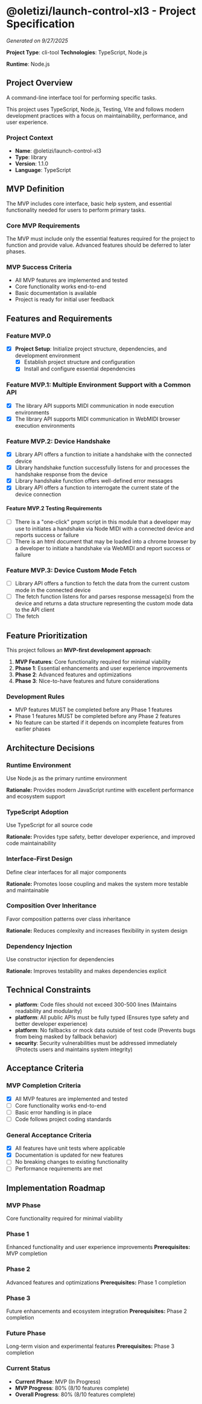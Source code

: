 # @oletizi/launch-control-xl3 - Project Specification

*Generated on 9/27/2025*

**Project Type**: cli-tool
**Technologies**: TypeScript, Node.js

**Runtime**: Node.js

## Project Overview

A command-line interface tool for performing specific tasks.

This project uses TypeScript, Node.js, Testing, Vite and follows modern development practices with a focus on
maintainability, performance, and user experience.

### Project Context

- **Name**: @oletizi/launch-control-xl3
- **Type**: library
- **Version**: 1.1.0
- **Language**: TypeScript

## MVP Definition

The MVP includes core interface, basic help system, and essential functionality needed for users to perform primary
tasks.

### Core MVP Requirements

The MVP must include only the essential features required for the project to function and provide value. Advanced
features should be deferred to later phases.

### MVP Success Criteria

- All MVP features are implemented and tested
- Core functionality works end-to-end
- Basic documentation is available
- Project is ready for initial user feedback

## Features and Requirements

### Feature MVP.0

- [x] **Project Setup**: Initialize project structure, dependencies, and development environment
    - [x] Establish project structure and configuration
    - [x] Install and configure essential dependencies

### Feature MVP.1: Multiple Environment Support with a Common API

- [x] The library API supports MIDI communication in node execution environments
- [x] The library API supports MIDI communication in WebMIDI browser execution environments

### Feature MVP.2: Device Handshake

- [x] Library API offers a function to initiate a handshake with the connected device
- [x] Library handshake function successfully listens for and processes the handshake response from the device
- [x] Library handshake function offers well-defined error messages
- [x] Library API offers a function to interrogate the current state of the device connection

#### Feature MVP.2 Testing Requirements

- [ ] There is a "one-click" pnpm script in this module that a developer may use to initiates a handshake via Node MIDI
  with a connected device and reports success or failure
- [ ] There is an html document that may be loaded into a chrome browser by a developer to initiate a handshake via
  WebMIDI and report success or failure

### Feature MVP.3: Device Custom Mode Fetch

- [ ] Library API offers a function to fetch the data from the current custom mode in the connected device
- [ ] The fetch function listens for and parses response message(s) from the device and returns a data structure
  representing the custom mode data to the API client
- [ ] The fetch

## Feature Prioritization

This project follows an **MVP-first development approach**:

1. **MVP Features**: Core functionality required for minimal viability
2. **Phase 1**: Essential enhancements and user experience improvements
3. **Phase 2**: Advanced features and optimizations
4. **Phase 3**: Nice-to-have features and future considerations

### Development Rules

- MVP features MUST be completed before any Phase 1 features
- Phase 1 features MUST be completed before any Phase 2 features
- No feature can be started if it depends on incomplete features from earlier phases

## Architecture Decisions

### Runtime Environment

Use Node.js as the primary runtime environment

**Rationale:** Provides modern JavaScript runtime with excellent performance and ecosystem support

### TypeScript Adoption

Use TypeScript for all source code

**Rationale:** Provides type safety, better developer experience, and improved code maintainability

### Interface-First Design

Define clear interfaces for all major components

**Rationale:** Promotes loose coupling and makes the system more testable and maintainable

### Composition Over Inheritance

Favor composition patterns over class inheritance

**Rationale:** Reduces complexity and increases flexibility in system design

### Dependency Injection

Use constructor injection for dependencies

**Rationale:** Improves testability and makes dependencies explicit

## Technical Constraints

- **platform**: Code files should not exceed 300-500 lines (Maintains readability and modularity)
- **platform**: All public APIs must be fully typed (Ensures type safety and better developer experience)
- **platform**: No fallbacks or mock data outside of test code (Prevents bugs from being masked by fallback behavior)
- **security**: Security vulnerabilities must be addressed immediately (Protects users and maintains system integrity)

## Acceptance Criteria

### MVP Completion Criteria

- [x] All MVP features are implemented and tested
- [ ] Core functionality works end-to-end
- [ ] Basic error handling is in place
- [ ] Code follows project coding standards

### General Acceptance Criteria

- [x] All features have unit tests where applicable
- [x] Documentation is updated for new features
- [ ] No breaking changes to existing functionality
- [ ] Performance requirements are met

## Implementation Roadmap

### MVP Phase

Core functionality required for minimal viability

### Phase 1

Enhanced functionality and user experience improvements
**Prerequisites:** MVP completion

### Phase 2

Advanced features and optimizations
**Prerequisites:** Phase 1 completion

### Phase 3

Future enhancements and ecosystem integration
**Prerequisites:** Phase 2 completion

### Future Phase

Long-term vision and experimental features
**Prerequisites:** Phase 3 completion

### Current Status

- **Current Phase**: MVP (In Progress)
- **MVP Progress**: 80% (8/10 features complete)
- **Overall Progress**: 80% (8/10 features complete)